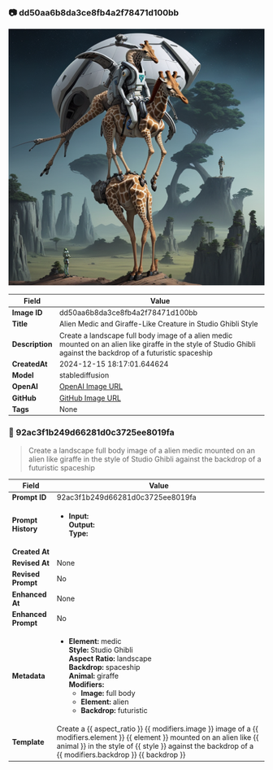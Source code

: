 

### 📷 dd50aa6b8da3ce8fb4a2f78471d100bb 


![data.id](./dd50aa6b8da3ce8fb4a2f78471d100bb.jpg)


| Field          | Value                                                                                                                     |
|----------------|---------------------------------------------------------------------------------------------------------------------------|
| **Image ID**             | dd50aa6b8da3ce8fb4a2f78471d100bb                                                                                                             |
| **Title**           | Alien Medic and Giraffe-Like Creature in Studio Ghibli Style                                                                                                       |
| **Description**           | Create a landscape full body image of a alien medic mounted on an alien like giraffe in the style of Studio Ghibli against the backdrop of a futuristic spaceship                                                                                                       |
| **CreatedAt**        | 2024-12-15 18:17:01.644624                                                                                                        |
| **Model**        | stablediffusion                                                                                                        |
| **OpenAI**         | [OpenAI Image URL](http://192.168.1.85:8081/generated-images/b64951420918.png)                                                                                |
| **GitHub**         | [GitHub Image URL](https://raw.githubusercontent.com/Caneta-Silva/studio-ghibli/refs/heads/main/images/dd50aa6b8da3ce8fb4a2f78471d100bb/dd50aa6b8da3ce8fb4a2f78471d100bb.jpg)                                                                                |
| **Tags**       | None                                                                                                                   |

### 📜 92ac3f1b249d66281d0c3725ee8019fa

> Create a landscape full body image of a alien medic mounted on an alien like giraffe in the style of Studio Ghibli against the backdrop of a futuristic spaceship

| Field          | Value                                                                                                                                                                      |
|----------------|----------------------------------------------------------------------------------------------------------------------------------------------------------------------------|
| **Prompt ID**  | 92ac3f1b249d66281d0c3725ee8019fa                                                                                                                                                            |
| **Prompt History** | <ul><li>**Input:**  <br> **Output:**  <br> **Type:** </li></ul> |
| **Created At** |                                                                                                                                                    |
| **Revised At** | None                                                                                                                                                   |
| **Revised Prompt** | No                                                                                                                                                                      |
| **Enhanced At** | None                                                                                                                                                  |
| **Enhanced Prompt** | No                                                                                                                                                                    |
| **Metadata**   | <ul><li>**Element:** medic <br> **Style:** Studio Ghibli <br> **Aspect Ratio:** landscape <br> **Backdrop:** spaceship <br> **Animal:** giraffe <br> **Modifiers:**<ul><li>**Image:** full body</li><li>**Element:** alien</li><li>**Backdrop:** futuristic</li></ul></li></ul> |
| **Template**   | Create a {{ aspect_ratio }} {{ modifiers.image }} image of a {{ modifiers.element }} {{ element }} mounted on an alien like {{ animal }} in the style of {{ style }} against the backdrop of a {{ modifiers.backdrop }} {{ backdrop }}                                                                                                                                           |


